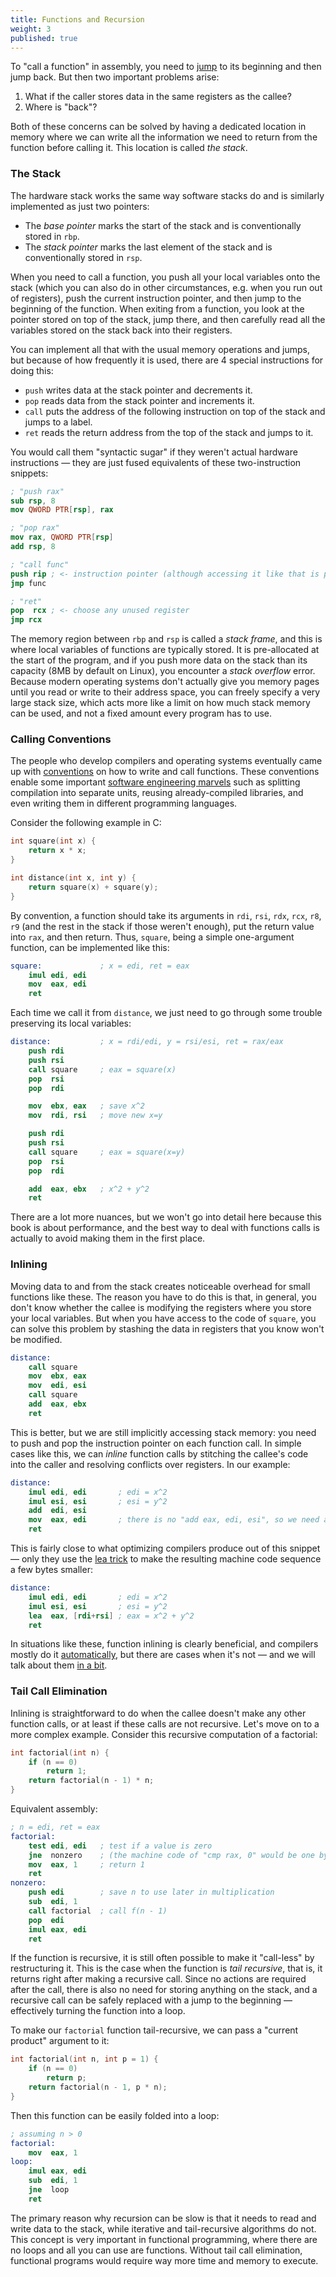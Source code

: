 ```yaml
---
title: Functions and Recursion
weight: 3
published: true
---
```


To "call a function" in assembly, you need to [jump](../loops) to its beginning and then jump back. But then two important problems arise:

1. What if the caller stores data in the same registers as the callee?
2. Where is "back"?

Both of these concerns can be solved by having a dedicated location in memory where we can write all the information we need to return from the function before calling it. This location is called *the stack*.

### The Stack

The hardware stack works the same way software stacks do and is similarly implemented as just two pointers:

- The *base pointer* marks the start of the stack and is conventionally stored in `rbp`.
- The *stack pointer* marks the last element of the stack and is conventionally stored in `rsp`.

When you need to call a function, you push all your local variables onto the stack (which you can also do in other circumstances, e.g. when you run out of registers), push the current instruction pointer, and then jump to the beginning of the function. When exiting from a function, you look at the pointer stored on top of the stack, jump there, and then carefully read all the variables stored on the stack back into their registers.

<!--

Function parameters and local variables are accessed by adding and subtracting, respectively, a constant offset from `ebp`.

ebp itself actually points to the previous frame's base pointer, which enables stack walking in a debugger and viewing other frames local variables to work. Fun things, such as stopping the program and seeing which functions are called by which.

push ebp      ; Preserve current frame pointer
mov ebp, esp  ; Create new frame pointer pointing to current stack top
sub esp, 20   ; allocate 20 bytes worth of locals on stack.

frame pointer omission optimization which you can enable will actually eliminate this and use ebp as another register and access locals directly off of esp, but this makes debugging a bit more difficult since the debugger can no longer directly access the stack frames of earlier function calls.

When a function starts, it executed a *function prologue*: saves the previous base pointer on the stack and sets `rbp = rsp`.

-->

You can implement all that with the usual memory operations and jumps, but because of how frequently it is used, there are 4 special instructions for doing this:

- `push` writes data at the stack pointer and decrements it.
- `pop` reads data from the stack pointer and increments it.
- `call` puts the address of the following instruction on top of the stack and jumps to a label.
- `ret` reads the return address from the top of the stack and jumps to it.

You would call them "syntactic sugar" if they weren't actual hardware instructions — they are just fused equivalents of these two-instruction snippets:

```nasm
; "push rax"
sub rsp, 8
mov QWORD PTR[rsp], rax

; "pop rax"
mov rax, QWORD PTR[rsp]
add rsp, 8

; "call func"
push rip ; <- instruction pointer (although accessing it like that is probably illegal)
jmp func

; "ret"
pop  rcx ; <- choose any unused register
jmp rcx
```

The memory region between `rbp` and `rsp` is called a *stack frame*, and this is where local variables of functions are typically stored. It is pre-allocated at the start of the program, and if you push more data on the stack than its capacity (8MB by default on Linux), you encounter a *stack overflow* error. Because modern operating systems don't actually give you memory pages until you read or write to their address space, you can freely specify a very large stack size, which acts more like a limit on how much stack memory can be used, and not a fixed amount every program has to use.

<!--

It is convenient to save the frame pointer `rbp` at the beginning of a function and replace it with `rsp` — this way, when leaving a function, you could just restore `rbp` and forget about all its local variables. This sequence is called *function prologue* and usually looks somewhat like that (which is often optimized away by the compiler):

```nasm
push rbp     ; preserve the current frame pointer
mov rbp, rsp ; create a new frame pointer pointing to the current top of the stack
sub rsp, 20  ; allocate 20 bytes worth of locals on stack
```

-->

<!--
The memory region dedicated for stack memory (called *stack frame*) is not any different from any other memory region. It is allocated on the start of the program. You could also do tricky stuff, such as 

Functions execute a *prologue* which usually looks somewhat like that:

```nasm
push rbp     ; preserve the current frame pointer
mov rbp, rsp ; create a new frame pointer pointing to the current top of the stack
sub rsp, 20  ; allocate 20 bytes worth of locals on stack
```

Note that the data in the stack is written top-to-bottom. This is just a convention: it could be the other way around. When you need to "leave" a function or a visibility scope such as the body of an `if` or a `for`, you can just increase the stack pointer.

-->

### Calling Conventions

The people who develop compilers and operating systems eventually came up with [conventions](https://wiki.osdev.org/Calling_Conventions) on how to write and call functions. These conventions enable some important [software engineering marvels](/hpc/compilation/stages/) such as splitting compilation into separate units, reusing already-compiled libraries, and even writing them in different programming languages.

Consider the following example in C:

```c
int square(int x) {
    return x * x;
}

int distance(int x, int y) {
    return square(x) + square(y);
}
```

<!--

When compiled without any optimization flags, it produces the following assembly:

```nasm
square:
    push    rbp
    mov     rbp, rsp
    mov     DWORD PTR [rbp-4], edi
    mov     eax, DWORD PTR [rbp-4]
    imul    eax, eax
    pop     rbp
    ret
length:
    push    rbp
    mov     rbp, rsp
    push    rbx
    sub     rsp, 8
    mov     DWORD PTR [rbp-12], edi
    mov     DWORD PTR [rbp-16], esi
    mov     eax, DWORD PTR [rbp-12]
    mov     edi, eax
    call    square
    mov     ebx, eax
    mov     eax, DWORD PTR [rbp-16]
    mov     edi, eax
    call    square
    add     eax, ebx
    mov     rbx, QWORD PTR [rbp-8]
    leave
    ret
```
-->

By convention, a function should take its arguments in `rdi`, `rsi`, `rdx`, `rcx`, `r8`, `r9` (and the rest in the stack if those weren't enough), put the return value into `rax`, and then return. Thus, `square`, being a simple one-argument function, can be implemented like this:

```nasm
square:             ; x = edi, ret = eax
    imul edi, edi
    mov  eax, edi
    ret
```

Each time we call it from `distance`, we just need to go through some trouble preserving its local variables:

```nasm
distance:           ; x = rdi/edi, y = rsi/esi, ret = rax/eax
    push rdi
    push rsi
    call square     ; eax = square(x)
    pop  rsi
    pop  rdi

    mov  ebx, eax   ; save x^2
    mov  rdi, rsi   ; move new x=y

    push rdi
    push rsi
    call square     ; eax = square(x=y)
    pop  rsi
    pop  rdi

    add  eax, ebx   ; x^2 + y^2
    ret
```

There are a lot more nuances, but we won't go into detail here because this book is about performance, and the best way to deal with functions calls is actually to avoid making them in the first place.

### Inlining

Moving data to and from the stack creates noticeable overhead for small functions like these. The reason you have to do this is that, in general, you don't know whether the callee is modifying the registers where you store your local variables. But when you have access to the code of `square`, you can solve this problem by stashing the data in registers that you know won't be modified.

```nasm
distance:
    call square
    mov  ebx, eax
    mov  edi, esi
    call square
    add  eax, ebx
    ret
```

This is better, but we are still implicitly accessing stack memory: you need to push and pop the instruction pointer on each function call. In simple cases like this, we can *inline* function calls by stitching the callee's code into the caller and resolving conflicts over registers. In our example:

```nasm
distance:
    imul edi, edi       ; edi = x^2
    imul esi, esi       ; esi = y^2
    add  edi, esi
    mov  eax, edi       ; there is no "add eax, edi, esi", so we need a separate mov
    ret
```

This is fairly close to what optimizing compilers produce out of this snippet — only they use the [lea trick](../assembly) to make the resulting machine code sequence a few bytes smaller:

```nasm
distance:
    imul edi, edi       ; edi = x^2
    imul esi, esi       ; esi = y^2
    lea  eax, [rdi+rsi] ; eax = x^2 + y^2
    ret
```

In situations like these, function inlining is clearly beneficial, and compilers mostly do it [automatically](/hpc/compilation/situational), but there are cases when it's not — and we will talk about them [in a bit](../layout).

### Tail Call Elimination

Inlining is straightforward to do when the callee doesn't make any other function calls, or at least if these calls are not recursive. Let's move on to a more complex example. Consider this recursive computation of a factorial:

```cpp
int factorial(int n) {
    if (n == 0)
        return 1;
    return factorial(n - 1) * n;
}
```

Equivalent assembly:

```nasm
; n = edi, ret = eax
factorial:
    test edi, edi   ; test if a value is zero
    jne  nonzero    ; (the machine code of "cmp rax, 0" would be one byte longer)
    mov  eax, 1     ; return 1
    ret
nonzero:
    push edi        ; save n to use later in multiplication
    sub  edi, 1
    call factorial  ; call f(n - 1)
    pop  edi
    imul eax, edi
    ret
```

If the function is recursive, it is still often possible to make it "call-less" by restructuring it. This is the case when the function is *tail recursive*, that is, it returns right after making a recursive call. Since no actions are required after the call, there is also no need for storing anything on the stack, and a recursive call can be safely replaced with a jump to the beginning — effectively turning the function into a loop.

To make our `factorial` function tail-recursive, we can pass a "current product" argument to it:

```cpp
int factorial(int n, int p = 1) {
    if (n == 0)
        return p;
    return factorial(n - 1, p * n);
}
```

Then this function can be easily folded into a loop:

```nasm
; assuming n > 0
factorial:
    mov  eax, 1
loop:
    imul eax, edi
    sub  edi, 1
    jne  loop
    ret
```

The primary reason why recursion can be slow is that it needs to read and write data to the stack, while iterative and tail-recursive algorithms do not. This concept is very important in functional programming, where there are no loops and all you can use are functions. Without tail call elimination, functional programs would require way more time and memory to execute.
